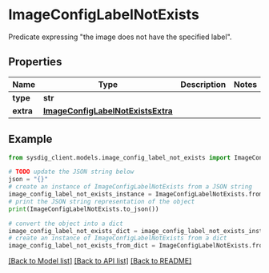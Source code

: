 # ImageConfigLabelNotExists

Predicate expressing \"the image does not have the specified label\". 

## Properties

Name | Type | Description | Notes
------------ | ------------- | ------------- | -------------
**type** | **str** |  | 
**extra** | [**ImageConfigLabelNotExistsExtra**](ImageConfigLabelNotExistsExtra.md) |  | 

## Example

```python
from sysdig_client.models.image_config_label_not_exists import ImageConfigLabelNotExists

# TODO update the JSON string below
json = "{}"
# create an instance of ImageConfigLabelNotExists from a JSON string
image_config_label_not_exists_instance = ImageConfigLabelNotExists.from_json(json)
# print the JSON string representation of the object
print(ImageConfigLabelNotExists.to_json())

# convert the object into a dict
image_config_label_not_exists_dict = image_config_label_not_exists_instance.to_dict()
# create an instance of ImageConfigLabelNotExists from a dict
image_config_label_not_exists_from_dict = ImageConfigLabelNotExists.from_dict(image_config_label_not_exists_dict)
```
[[Back to Model list]](../README.md#documentation-for-models) [[Back to API list]](../README.md#documentation-for-api-endpoints) [[Back to README]](../README.md)


